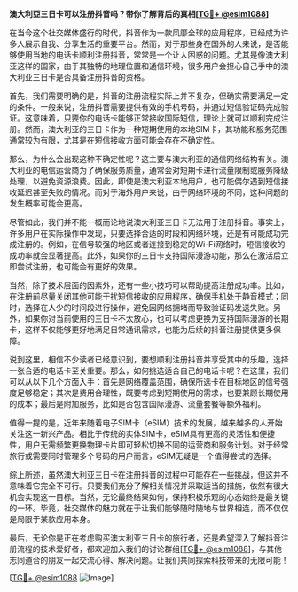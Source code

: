 **澳大利亞三日卡可以注册抖音吗？带你了解背后的真相[[TG💪+ @esim1088](https://t.me/s/esim1088)]**

在当今这个社交媒体盛行的时代，抖音作为一款风靡全球的应用程序，已经成为许多人展示自我、分享生活的重要平台。然而，对于那些身在国外的人来说，是否能够使用当地的电话卡顺利注册抖音，常常是一个让人困惑的问题。尤其是像澳大利亚这样的国家，由于其独特的地理位置和通信环境，很多用户会担心自己手中的澳大利亚三日卡是否具备注册抖音的资格。

首先，我们需要明确的是，抖音的注册流程实际上并不复杂，但确实需要满足一定的条件。一般来说，注册抖音需要提供有效的手机号码，并通过短信验证码完成验证。这意味着，只要你的电话卡能够正常接收国际短信，理论上就可以顺利完成注册。然而，澳大利亚的三日卡作为一种短期使用的本地SIM卡，其功能和服务范围通常较为有限，尤其是在短信接收方面可能会存在不确定性。

那么，为什么会出现这种不确定性呢？这主要与澳大利亚的通信网络结构有关。澳大利亚的电信运营商为了确保服务质量，通常会对短期卡进行流量限制或服务降级处理，以避免资源浪费。因此，即使是澳大利亚本地用户，也可能偶尔遇到短信接收延迟甚至失败的情况。而对于海外用户来说，由于网络环境的不同，这种问题的发生概率可能会更高。

尽管如此，我们并不能一概而论地说澳大利亚三日卡无法用于注册抖音。事实上，许多用户在实际操作中发现，只要选择合适的时段和网络环境，还是有可能成功完成注册的。例如，在信号较强的地区或者连接到稳定的Wi-Fi网络时，短信接收的成功率就会显著提高。此外，如果你的三日卡支持国际漫游功能，那么在激活后立即尝试注册，也可能会有更好的效果。

当然，除了技术层面的因素外，还有一些小技巧可以帮助提高注册成功率。比如，在注册前尽量关闭其他可能干扰短信接收的应用程序，确保手机处于静音模式；同时，选择在人少的时间段进行操作，避免因网络拥堵而导致验证码发送失败。另外，如果你对当前使用的三日卡不太放心，也可以考虑更换为支持国际漫游的长期卡，这样不仅能够更好地满足日常通讯需求，也能为后续的抖音注册提供更多保障。

说到这里，相信不少读者已经意识到，要想顺利注册抖音并享受其中的乐趣，选择一张合适的电话卡至关重要。那么，如何挑选适合自己的电话卡呢？在这里，我们可以从以下几个方面入手：首先是网络覆盖范围，确保所选卡在目标地区的信号强度足够稳定；其次是费用合理性，既要考虑到短期使用的需求，也要兼顾长期使用的成本；最后是附加服务，比如是否包含国际漫游、流量套餐等额外福利。

值得一提的是，近年来随着电子SIM卡（eSIM）技术的发展，越来越多的人开始关注这一新兴产品。相比于传统的实体SIM卡，eSIM具有更高的灵活性和便捷性，用户无需频繁更换物理卡片即可轻松切换不同的运营商和服务计划。对于经常旅行或需要同时管理多个号码的用户而言，eSIM无疑是一个值得尝试的选择。

综上所述，虽然澳大利亚三日卡在注册抖音的过程中可能存在一些挑战，但这并不意味着它完全不可行。只要我们充分了解相关情况并采取适当的措施，依然有很大机会实现这一目标。当然，无论最终结果如何，保持积极乐观的心态始终是最关键的一环。毕竟，社交媒体的魅力就在于让我们能够随时随地与世界相连，而不仅仅是局限于某款应用本身。

最后，无论你是正在考虑购买澳大利亚三日卡的旅行者，还是希望深入了解抖音注册流程的技术爱好者，都欢迎加入我们的讨论群组[[TG💪+ @esim1088](https://t.me/s/esim1088)]，与其他志同道合的朋友一起交流心得、解决问题。让我们共同探索科技带来的无限可能！

[[TG💪+ @esim1088](https://t.me/s/esim1088) ![Image](https://i.postimg.cc/4NQfJmqS/Snipaste-2025-05-13-00-14-12.png)]